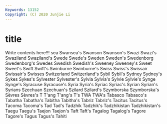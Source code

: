 ```yaml
---
Keywords: 13152
Copyright: (C) 2020 Junjie Li
---
```


# title

Write contents here!!!
sea 
Swansea's 
Swanson 
Swanson's 
Swazi
Swazi's 
Swaziland 
Swaziland's 
Swede 
Swede's 
Sweden 
Sweden's 
Swedenborg 
Swedenborg's 
Swedes
Swedish 
Swedish's 
Sweeney 
Sweeney's 
Sweet 
Sweet's 
Swift 
Swift's 
Swinburne 
Swinburne's
Swiss 
Swiss's 
Swissair 
Swissair's 
Swisses 
Switzerland 
Switzerland's 
Sybil 
Sybil's 
Sydney
Sydney's 
Sykes 
Sykes's 
Sylvester 
Sylvester's 
Sylvia 
Sylvia's 
Sylvie 
Sylvie's 
Synge
Synge's 
Syracuse 
Syracuse's 
Syria 
Syria's 
Syriac 
Syriac's 
Syrian 
Syrian's 
Syrians
Szechuan 
Szechuan's 
Szilard 
Szilard's 
Szymborska 
Szymborska's 
Sèvres 
Sèvres's 
T 
T'ang
T'ang's 
T's 
TWA 
TWA's 
Tabasco 
Tabasco's 
Tabatha 
Tabatha's 
Tabitha 
Tabitha's
Tabriz 
Tabriz's 
Tacitus 
Tacitus's 
Tacoma 
Tacoma's 
Tad 
Tad's 
Tadzhik 
Tadzhik's
Tadzhikistan 
Tadzhikistan's 
Taegu 
Taegu's 
Taejon 
Taejon's 
Taft 
Taft's 
Tagalog 
Tagalog's
Tagore 
Tagore's 
Tagus 
Tagus's 
Tahiti 
